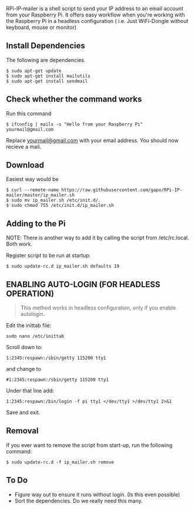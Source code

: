 RPi-IP-mailer is a shell script to send your IP address to an email account from your Raspberry Pi. It offers easy workflow when you're working with the Raspberry Pi in a headless configuration ( i.e. Just WiFi-Dongle without keyboard, mouse or monitor)

Install Dependencies
---
The following are dependencies.

	$ sudo apt-get update
	$ sudo apt-get install mailutils
	$ sudo apt-get install sendmail

Check whether the command works
---

Run this command

	$ ifconfig | mailx -s "Hello from your Raspberry Pi" yourmail@gmail.com

Replace yourmail@gmail.com with your email address. You should now recieve a mail.

Download 
---

Easiest way would be
	
	$ curl --remote-name https://raw.githubusercontent.com/gapo/RPi-IP-mailer/master/ip_mailer.sh
	$ sudo mv ip_mailer.sh /etc/init.d/.
	$ sudo chmod 755 /etc/init.d/ip_mailer.sh

Adding to the Pi
---

NOTE: There is another way to add it by calling the script from /etc/rc.local. Both work.

Register script to be run at startup:

    $ sudo update-rc.d ip_mailer.sh defaults 19

ENABLING AUTO-LOGIN (FOR HEADLESS OPERATION)
---

> This method works in headless configuration, only if you enable autologin.

Edit the inittab file:

	sudo nano /etc/inittab

Scroll down to:

	1:2345:respawn:/sbin/getty 115200 tty1

and change to

	#1:2345:respawn:/sbin/getty 115200 tty1

Under that line add:

	1:2345:respawn:/bin/login -f pi tty1 </dev/tty1 >/dev/tty1 2>&1

Save and exit.

Removal
---

If you ever want to remove the script from start-up, run the following command:

	$ sudo update-rc.d -f ip_mailer.sh remove 
	
To Do
---

- Figure way out to ensure it runs without login. (Is this even possible)
- Sort the dependencies. Do we really need this many.
